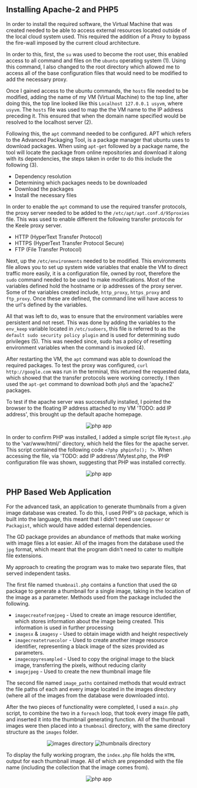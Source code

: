## Installing Apache-2 and PHP5

In order to install the required software, the Virtual Machine that was created needed to be able to access external resources located outside of the local cloud system used. This required the addition of a Proxy to bypass the fire-wall imposed by the current cloud architecture. 

In order to this, first, the `su` was used to become the root user, this enabled access to all command and files on the `ubuntu` operating system (1). Using this command, I also changed to the root directory which allowed me to access all of the base configuration files that would need to be modified to add the necessary proxy.

Once I gained access to the ubuntu commands, the `hosts` file needed to be modified, adding the name of my VM (Virtual Machine) to the top line, after doing this, the top line looked like this `Localhost 127.0.0.1 usyvm`, where `usyvm`. The `hosts` file was used to map the the VM name to the IP address preceding it. This ensured that when the domain name specified would be resolved to the localhost server (2).

Following this, the `apt` command needed to be configured. APT which refers to the Advanced Packaging Tool, is a package manager that ubuntu uses to download packages. When using `apt-get` followed by a package name, the tool will locate the package from online repositories and download it along with its dependencies, the steps taken in order to do this include the following (3).

- Dependency resolution
- Determining which packages needs to be downloaded
- Download the packages
- Install the necessary files

In order to enable the `apt` command to use the required transfer protocols, the proxy server needed to be added to the `/etc/apt/apt.conf.d/95proxies` file. This was used to enable different the following transfer protocols for the Keele proxy server.

- HTTP (HyperText Transfer Protocol)
- HTTPS (HyperText Transfer Protocol Secure)
- FTP (File Transfer Protocol)

Next, up the `/etc/environments` needed to be modified. This environments file allows you to set up system wide variables that enable the VM to direct traffic more easily, it is a configuration file, owned by root, therefore the `sudo` command needed to be used to make modifications. Most of the variables defined hold the hostname or ip addresses of the proxy server. Some of the variables created include, `http_proxy`, `https_proxy` and `ftp_proxy`. Once these are defined, the command line will have access to the url's defined by the variables.

All that was left to do, was to ensure that the environment variables were persistent and not reset. This was done by adding the variables to the `env_keep` variable located in `/etc/sudoers`, this file is referred to as the `default sudo security policy plugin` and is used for determining sudo privileges (5). This was needed since, sudo has a policy of resetting environment variables when the command is invoked (4).

After restarting the VM, the `apt` command was able to download the required packages. To test the proxy was configured, `curl http://google.com` was run in the terminal, this returned the requested data, which showed that the transfer protocols were working correctly. I then used the `apt-get` command to download both `php5` and the 'apache2' packages. 

To test if the apache server was successfully installed, I pointed the browser to the floating IP address attached to my VM 'TODO: add IP address', this brought up the default apache homepage.

<div style="text-align:center;">
    <img src="screenshots/php-app.png" alt="php app">
</div>


In order to confirm PHP was installed, I added a simple script file `Mytest.php` to the 'var/www/html/' directory, which held the files for the apache server. This script contained the following code `<?php phpinfo(); ?>`. When accessing the file, via 'TODO: add IP address'/Mytest.php, the PHP configuration file was shown, suggesting that PHP was installed correctly.

<div style="text-align:center;">
    <img src="screenshots/php-app.png" alt="php app">
</div>


## PHP Based Web Application

For the advanced task, an application to generate thumbnails from a given image database was created. To do this, I used PHP's `GD` package, which is built into the language, this meant that I didn't need use `Composer` or `Packagist`, which would have added external dependencies.

The GD package provides an abundance of methods that make working with image files a lot easier. All of the images from the database used the `jpg` format, which meant that the program didn't need to cater to multiple file extensions.

My approach to creating the program was to make two separate files, that served independent tasks. 

The first file named `thumbnail.php` contains a function that used the `GD` package to generate a thumbnail for a single image, taking in the location of the image as a parameter. Methods used from the package included the following.

- `imagecreatefromjpeg` - Used to create an image resource identifier, which stores information about the image being created. This information is used in further processing
- `imagesx` & `imagesy` - Used to obtain image width and height respectively
- `imagecreatetruecolor` - Used to create another image resource identifier, representing a black image of the sizes provided as parameters.
- `imagecopyresampled` - Used to copy the original image to the black image, transferring the pixels, without reducing clarity
- `imagejpeg` - Used to create the new thumbnail image file

The second file named `image_paths` contained methods that would extract the file paths of each and every image located in the images directory (where all of the images from the database were downloaded into).

After the two pieces of functionality were completed, I used a `main.php` script, to combine the two in a `foreach` loop, that took every image file path, and inserted it into the thumbnail generating function. All of the thumbnail images were then placed into a `thumbnail` directory, with the same directory structure as the `images` folder.

<div style="text-align:center;">
    <img src="screenshots/images_file_structure.png" alt="images directory">
    <img src="screenshots/thumbnails_file_structure.png" alt="thumbnails directory">
</div>


To display the fully working program, the `index.php` file holds the `HTML` output for each thumbnail image. All of which are prepended with the file name (including the collection that the image comes from).

<div style="text-align:center;">
    <img src="screenshots/php-app.png" alt="php app">
</div>
